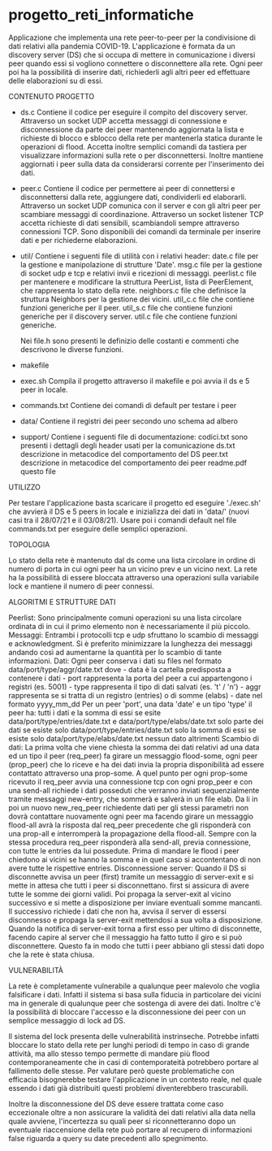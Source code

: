 # progetto_reti_informatiche
Applicazione che implementa una rete peer-to-peer per la condivisione di dati relativi alla pandemia COVID-19.
L'applicazione è formata da un discovery server (DS) che si occupa di mettere in comunicazione i diversi peer
quando essi si vogliono connettere o disconnettere alla rete. Ogni peer poi ha la possibilità di inserire dati,
richiederli agli altri peer ed effettuare delle elaborazioni su di essi.

CONTENUTO PROGETTO

 - ds.c
	Contiene il codice per eseguire il compito del discovery server.
	Attraverso un socket UDP accetta messaggi di connessione e disconnessione da parte dei peer mantenendo
	aggiornata la lista e richieste di blocco e sblocco della rete per mantenerla statica durante le operazioni 
	di flood.
    	Accetta inoltre semplici comandi da tastiera per visualizzare informazioni sulla rete o per disconnettersi.
    	Inoltre mantiene aggiornati i peer sulla data da considerarsi corrente per l'inserimento dei dati.
 - peer.c
    	Contiene il codice per permettere ai peer di connettersi e disconnettersi dalla rete, aggiungere dati, 
	condividerli ed elaborarli.
    	Attraverso un socket UDP comunica con il server e con gli altri peer per scambiare messaggi di
	coordinazione.
    	Attraverso un socket listener TCP accetta richieste di dati sensibili, scambiandoli sempre attraverso 
	connessioni TCP. 
	Sono disponibili dei comandi da terminale per inserire dati e per richiederne elaborazioni.
 - util/
	Contiene i seguenti file di utilità con i relativi header:
		date.c          	file per la gestione e manipolazione di strutture 'Date'.
		msg.c           	file per la gestione di socket udp e tcp e relativi invii e ricezioni di messaggi.
		peerlist.c     	file per mantenere e modificare la struttura PeerList, lista di PeerElement, 
					che rappresenta lo stato della rete.
		neighbors.c     	file che definisce la struttura Neighbors per la gestione dei vicini.
		util_c.c        	file che contiene funzioni generiche per il peer.
		util_s.c        	file che contiene funzioni generiche per il discovery server.
		util.c          	file che contiene funzioni generiche.

	Nei file.h sono presenti le definizio delle costanti e commenti che descrivono le diverse funzioni.
 - makefile
 - exec.sh
	Compila il progetto attraverso il makefile e poi avvia il ds e 5 peer in locale.

 - commands.txt 
	Contiene dei comandi di default per testare i peer
 - data/
	Contiene il registri dei peer secondo uno schema ad albero
 - support/
	Contiene i seguenti file di documentazione:
		codici.txt		sono presenti i dettagli degli header usati per la comunicazione
		ds.txt		descrizione in metacodice del comportamento del DS
		peer.txt		descrizione in metacodice del comportamento dei peer
		readme.pdf	questo file
		
UTILIZZO

Per testare l'applicazione basta scaricare il progetto ed eseguire './exec.sh' che avvierà il DS e 5 peers in locale e inizializza dei dati in 'data/' (nuovi casi tra il 28/07/21 e il 03/08/21).
Usare poi i comandi default nel file commands.txt per eseguire delle semplici operazioni.
	
TOPOLOGIA

Lo stato della rete è mantenuto dal ds come una lista circolare in ordine di numero di porta in cui ogni peer ha un vicino prev e un vicino next. La rete ha la possibilità di essere bloccata attraverso una operazioni sulla variabile lock e mantiene il numero di peer connessi.

ALGORITMI E STRUTTURE DATI

Peerlist:
    Sono principalmente comuni operazioni su una lista circolare ordinata di in cui il primo elemento non è necessariamente il più piccolo.
Messaggi:
    Entrambi i protocolli tcp e udp sfruttano lo scambio di messaggi e acknowledgment. Si è preferito minimizzare la lunghezza dei messaggi andando così ad aumentarne la quantità per lo scambio di tante informazioni.
Dati:
    Ogni peer conserva i dati su files nel formato data/port/type/aggr/date.txt dove
        - data è la cartella predisposta a contenere i dati
        - port rappresenta la porta del peer a cui appartengono i registri (es. 5001)
        - type rappresenta il tipo di dati salvati (es. 't' / 'n')
        - aggr rappresenta se si tratta di un registro (entries) o di somme (elabs)
        - date nel formato yyyy_mm_dd
    Per un peer 'port', una data 'date' e un tipo 'type' il peer ha:
        tutti i dati e la somma di essi se esite data/port/type/entries/date.txt e data/port/type/elabs/date.txt
        solo parte dei dati se esiste solo data/port/type/entries/date.txt
        solo la somma di essi se esiste solo data/port/type/elabs/date.txt
        nessun dato altrimenti
Scambio di dati:
    La prima volta che viene chiesta la somma dei dati relativi ad una data ed un tipo il peer (req_peer) fa girare un messaggio flood-some, ogni peer (prop_peer) che lo riceve e ha dei dati invia la propria disponibilità ad essere contattato attraverso una prop-some. A quel punto per ogni prop-some ricevuto il req_peer avvia una connessione tcp con ogni prop_peer e con una send-all richiede i dati posseduti che verranno inviati sequenzialmente tramite messaggi new-entry, che sommerà e salverà in un file elab.
    Da li in poi un nuovo new_req_peer richiedente dati per gli stessi parametri non dovrà contattare nuovamente ogni peer ma facendo girare un messaggio flood-all avrà la risposta dal req_peer precedente che gli risponderà con una prop-all e interromperà la propagazione della flood-all. Sempre con la stessa procedura req_peer risponderà alla send-all, previa connessione, con tutte le entries da lui possedute.
    Prima di mandare le flood i peer chiedono ai vicini se hanno la somma e in quel caso si accontentano di non avere tutte le rispettive entries.
Disconnessione server:
    Quando il DS si disconnette avvisa un peer (first) tramite un messaggio di server-exit e si mette in attesa che tutti i peer si disconnettano. first si assicura di avere tutte le somme dei giorni validi. Poi propaga la server-exit al vicino successivo e si mette a disposizione per inviare eventuali somme mancanti. Il successivo richiede i dati che non ha, avvisa il server di essersi disconnesso e propaga la server-exit mettendosi a sua volta a disposizione. Quando la notifica di server-exit torna a first esso per ultimo di disconnette, facendo capire al server che il messaggio ha fatto tutto il giro e si può disconnettere.
    Questo fa in modo che tutti i peer abbiano gli stessi dati dopo che la rete è stata chiusa.

VULNERABILITÀ

La rete è completamente vulnerabile a qualunque peer malevolo che voglia falsificare i dati. Infatti il sistema si basa sulla fiducia in particolare dei vicini ma in generale di qualunque peer che sostenga di avere dei dati. Inoltre c'è la possibilità di bloccare l'accesso e la disconnessione dei peer con un semplice messaggio di lock ad DS. 

Il sistema del lock presenta delle vulnerabilità instrinseche. Potrebbe infatti bloccare lo stato della rete per lunghi periodi di tempo in caso di grande attività, ma allo stesso tempo permette di mandare più flood contemporaneamente che in casi di contemporateità potrebbero portare al fallimento delle stesse. Per valutare però queste problematiche con efficacia bisognerebbe testare l'applicazione in un contesto reale, nel quale essendo i dati già distribuiti questi problemi diventerebbero trascurabili.

Inoltre la disconnessione del DS deve essere trattata come caso eccezionale oltre a non assicurare la validità dei dati relativi alla data nella quale avviene, l'incertezza su quali peer si riconnetteranno dopo un eventuale riaccensione della rete può portare al recupero di informazioni false riguarda a query su date precedenti allo spegnimento.